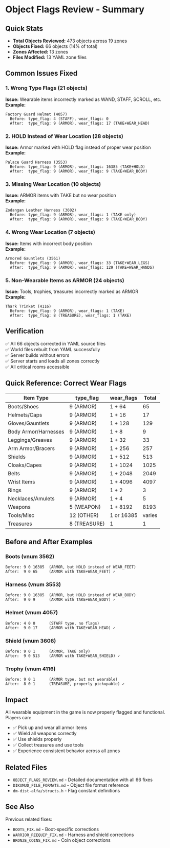 # Object Flags Review - Summary

## Quick Stats

- **Total Objects Reviewed:** 473 objects across 19 zones
- **Objects Fixed:** 66 objects (14% of total)
- **Zones Affected:** 13 zones
- **Files Modified:** 13 YAML zone files

## Common Issues Fixed

### 1. Wrong Type Flags (21 objects)
**Issue:** Wearable items incorrectly marked as WAND, STAFF, SCROLL, etc.  
**Example:**
```
Factory Guard Helmet (4057)
  Before: type_flag: 4 (STAFF), wear_flags: 0
  After:  type_flag: 9 (ARMOR), wear_flags: 17 (TAKE+WEAR_HEAD)
```

### 2. HOLD Instead of Wear Location (28 objects)
**Issue:** Armor marked with HOLD flag instead of proper wear position  
**Example:**
```
Palace Guard Harness (3553)
  Before: type_flag: 9 (ARMOR), wear_flags: 16385 (TAKE+HOLD)
  After:  type_flag: 9 (ARMOR), wear_flags: 9 (TAKE+WEAR_BODY)
```

### 3. Missing Wear Location (10 objects)
**Issue:** ARMOR items with TAKE but no wear position  
**Example:**
```
Zodangan Leather Harness (3602)
  Before: type_flag: 9 (ARMOR), wear_flags: 1 (TAKE only)
  After:  type_flag: 9 (ARMOR), wear_flags: 9 (TAKE+WEAR_BODY)
```

### 4. Wrong Wear Location (7 objects)
**Issue:** Items with incorrect body position  
**Example:**
```
Armored Gauntlets (3561)
  Before: type_flag: 9 (ARMOR), wear_flags: 33 (TAKE+WEAR_LEGS)
  After:  type_flag: 9 (ARMOR), wear_flags: 129 (TAKE+WEAR_HANDS)
```

### 5. Non-Wearable Items as ARMOR (24 objects)
**Issue:** Tools, trophies, treasures incorrectly marked as ARMOR  
**Example:**
```
Thark Trinket (4116)
  Before: type_flag: 9 (ARMOR), wear_flags: 1 (TAKE)
  After:  type_flag: 8 (TREASURE), wear_flags: 1 (TAKE)
```

## Verification

✅ All 66 objects corrected in YAML source files  
✅ World files rebuilt from YAML successfully  
✅ Server builds without errors  
✅ Server starts and loads all zones correctly  
✅ All critical rooms accessible  

## Quick Reference: Correct Wear Flags

| Item Type | type_flag | wear_flags | Total |
|-----------|-----------|------------|-------|
| Boots/Shoes | 9 (ARMOR) | 1 + 64 | 65 |
| Helmets/Caps | 9 (ARMOR) | 1 + 16 | 17 |
| Gloves/Gauntlets | 9 (ARMOR) | 1 + 128 | 129 |
| Body Armor/Harnesses | 9 (ARMOR) | 1 + 8 | 9 |
| Leggings/Greaves | 9 (ARMOR) | 1 + 32 | 33 |
| Arm Armor/Bracers | 9 (ARMOR) | 1 + 256 | 257 |
| Shields | 9 (ARMOR) | 1 + 512 | 513 |
| Cloaks/Capes | 9 (ARMOR) | 1 + 1024 | 1025 |
| Belts | 9 (ARMOR) | 1 + 2048 | 2049 |
| Wrist Items | 9 (ARMOR) | 1 + 4096 | 4097 |
| Rings | 9 (ARMOR) | 1 + 2 | 3 |
| Necklaces/Amulets | 9 (ARMOR) | 1 + 4 | 5 |
| Weapons | 5 (WEAPON) | 1 + 8192 | 8193 |
| Tools/Misc | 12 (OTHER) | 1 or 16385 | varies |
| Treasures | 8 (TREASURE) | 1 | 1 |

## Before and After Examples

### Boots (vnum 3562)
```
Before: 9 0 16385  (ARMOR, but HOLD instead of WEAR_FEET)
After:  9 0 65     (ARMOR with TAKE+WEAR_FEET) ✓
```

### Harness (vnum 3553)
```
Before: 9 0 16385  (ARMOR, but HOLD instead of WEAR_BODY)
After:  9 0 9      (ARMOR with TAKE+WEAR_BODY) ✓
```

### Helmet (vnum 4057)
```
Before: 4 0 0      (STAFF type, no flags)
After:  9 0 17     (ARMOR with TAKE+WEAR_HEAD) ✓
```

### Shield (vnum 3606)
```
Before: 9 0 1      (ARMOR, TAKE only)
After:  9 0 513    (ARMOR with TAKE+WEAR_SHIELD) ✓
```

### Trophy (vnum 4116)
```
Before: 9 0 1      (ARMOR type, but not wearable)
After:  8 0 1      (TREASURE, properly pickupable) ✓
```

## Impact

All wearable equipment in the game is now properly flagged and functional. Players can:
- ✅ Pick up and wear all armor items
- ✅ Wield all weapons correctly
- ✅ Use shields properly
- ✅ Collect treasures and use tools
- ✅ Experience consistent behavior across all zones

## Related Files

- `OBJECT_FLAGS_REVIEW.md` - Detailed documentation with all 66 fixes
- `DIKUMUD_FILE_FORMATS.md` - Object file format reference
- `dm-dist-alfa/structs.h` - Flag constant definitions

## See Also

Previous related fixes:
- `BOOTS_FIX.md` - Boot-specific corrections
- `WARRIOR_REEQUIP_FIX.md` - Harness and shield corrections
- `BRONZE_COINS_FIX.md` - Coin object corrections
